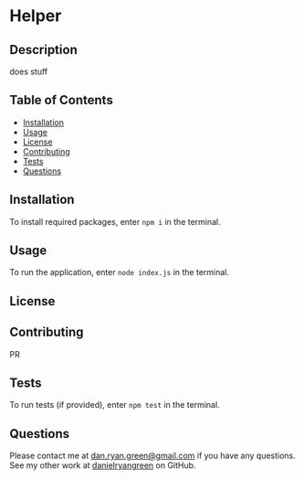 # Helper
  ## Description
  does stuff
  ## Table of Contents
  * [Installation](#installation)
  * [Usage](#usage)
  * [License](#license)
  * [Contributing](#contributing)
  * [Tests](#tests)
  * [Questions](#questions)
  ## Installation
  To install required packages, enter `npm i` in the terminal.
  ## Usage
  To run the application, enter `node index.js` in the terminal.
  ## License
  ## Contributing
  PR
  ## Tests
  To run tests (if provided), enter `npm test` in the terminal.
  ## Questions
  Please contact me at dan.ryan.green@gmail.com if you have any questions. See my other work at [danielryangreen](https://github.com/danielryangreen/) on GitHub.
  